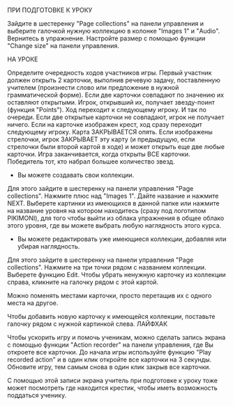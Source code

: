 
ПРИ ПОДГОТОВКЕ К УРОКУ

Зайдите в шестеренку "Page collections" на панели управления и выберите галочкой нужную коллекцию в колонке "Images 1" и "Audio". Вернитесь в упражнение. Настройте размер с помощью функции "Change size" на панели управления.

НА УРОКЕ

Определите очередность ходов участников игры. Первый участник должен открыть 2 карточки, выполнив речевую задачу, поставленную учителем (произнести слово или предложение в нужной грамматической форме). Если две карточки совпадают по значению их оставляют открытыми. Игрок, открывший их, получает звезду-поинт (функция "Points"). Ход переходит к следующему игроку. И так по очереди. Если две открытые карточки не совпадают, игрок не получает ничего. Если на карточке изображен крест, ход сразу переходит следующему игроку. Карта ЗАКРЫВАЕТСЯ опять. Если изображены стрелочки, игрок ЗАКРЫВАЕТ эту карту (и предыдущую, если стрелочки были второй картой в ходе) и может открыть еще две любые карточки.
Игра заканчивается, когда открыты ВСЕ карточки. Победитель тот, кто набрал большее количество звезд.

* Вы можете создавать свои коллекции.

Для этого зайдите в шестеренку на панели управления "Page collections". Нажмите плюс над "Images 1". Дайте название и нажмите NEXT. Выберете картинки из имеющихся в данной папке или нажмите на название уровня на котором находитесь (сразу под логотипом PIKIMONI), для того чтобы выйти из облака упражнения в общее облако этого уровня, где вы можете выбрать любую наглядность этого курса.

* Вы можете редактировать уже имеющиеся коллекции, добавляя или убирая наглядность.

Для этого зайдите в шестеренку на панели управления "Page collections". Нажмите на три точки рядом с названием коллекции. Выберете функцию Edit. Чтобы убрать ненужную карточку из коллекции справа, кликните на галочку рядом с этой картой.

Можно поменять местами карточки, просто перетащив их с одного места на другое.

Чтобы добавить новую карточку к имеющейся коллекции, поставьте галочку рядом с нужной картинкой слева.
ЛАЙФХАК

Чтобы ускорить игру и помочь ученикам, можно сделать запись экрана с помощью функции "Action recorder" на панели управления, где Вы откроете все карточки. До начала игры используйте функцию "Play recorded action" и в один клик откройте все карточки на 3 секунды. Обновите игру, тем самым снова в один клик закрыв все карточки.

С помощью этой записи экрана учитель при подготовке к уроку тоже может посмотреть где находится крестик, чтобы иметь возможность поддаться ученику.
